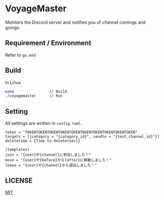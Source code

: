 # VoyageMaster

Monitors the Discord server and notifies you of channel comings and goings.

## Requirement / Environment

Refer to `go.mod`


## Build

in Linux

```bash
make                // Build
./voyagemaster      // Run
```

## Setting

All settings are written in `config.toml`.

```
token = "TOKENTOKENTOKENTOKENTOKENTOKENTOKENTOKENTOKENTOKEN"
targets = [{category = "{category_id}", sendto = "{text_channel_id}"}]
deletetime = {Time to delete(sec)}

[templates]
join = "{user}が{channel}に参加しました！"
move = "{user}が{before}から{after}に移動しました！"
leave = "{user}が{channel}から退出しました！"
```


## LICENSE

[MIT](LICENSE)